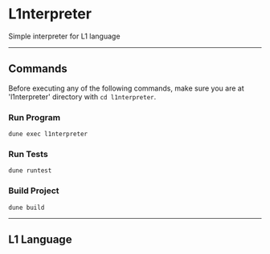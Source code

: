 # L1nterpreter
Simple interpreter for L1 language 

---
## Commands
Before executing any of the following commands, make sure you are at 'l1nterpreter' directory with ``` cd l1nterpreter ```.
### Run Program
```
dune exec l1nterpreter
```

### Run Tests
```
dune runtest
```

### Build Project 
```
dune build
```

---
## L1 Language